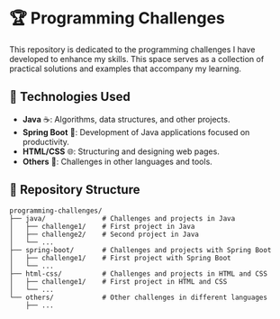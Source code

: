 # 🏆 Programming Challenges

This repository is dedicated to the programming challenges I have developed to enhance my skills. This space serves as a collection of practical solutions and examples that accompany my learning.

## 🚀 Technologies Used

- **Java** ☕: Algorithms, data structures, and other projects.
- **Spring Boot** 🚀: Development of Java applications focused on productivity.
- **HTML/CSS** 🌐: Structuring and designing web pages.
- **Others** 🔧: Challenges in other languages and tools.

## 📁 Repository Structure

```plaintext
programming-challenges/
├── java/              # Challenges and projects in Java
│   ├── challenge1/    # First project in Java
│   ├── challenge2/    # Second project in Java
│   └── ...
├── spring-boot/       # Challenges and projects with Spring Boot
│   ├── challenge1/    # First project with Spring Boot
│   └── ...
├── html-css/          # Challenges and projects in HTML and CSS
│   ├── challenge1/    # First project in HTML and CSS
│   └── ...
└── others/            # Other challenges in different languages
    ├── ...
